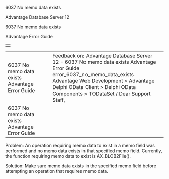 6037 No memo data exists




Advantage Database Server 12  

6037 No memo data exists

Advantage Error Guide

|  |
| --- |
|  |

|  |  |  |  |  |
| --- | --- | --- | --- | --- |
| 6037 No memo data exists  Advantage Error Guide |  |  | Feedback on: Advantage Database Server 12 - 6037 No memo data exists Advantage Error Guide error\_6037\_no\_memo\_data\_exists Advantage Web Development > Advantage Delphi OData Client > Delphi OData Components > TODataSet / Dear Support Staff, |  |
| 6037 No memo data exists  Advantage Error Guide |  |  |  |  |

Problem: An operation requiring memo data to exist in a memo field was performed and no memo data exists in that specified memo field. Currently, the function requiring memo data to exist is AX\_BLOB2File().

Solution: Make sure memo data exists in the specified memo field before attempting an operation that requires memo data.